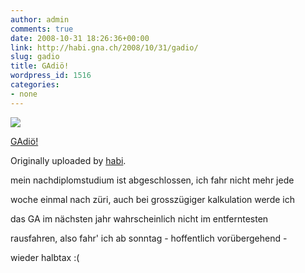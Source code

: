 ```yaml
---
author: admin
comments: true
date: 2008-10-31 18:26:36+00:00
link: http://habi.gna.ch/2008/10/31/gadio/
slug: gadio
title: GAdiö!
wordpress_id: 1516
categories:
- none
---
```



 [![](http://farm4.static.flickr.com/3054/2989896646_37b74abe03_m.jpg)](http://www.flickr.com/photos/habi/2989896646/)
   

 
  [GAdiö!](http://www.flickr.com/photos/habi/2989896646/)
    

  Originally uploaded by [habi](http://www.flickr.com/people/habi/).
 



mein nachdiplomstudium ist abgeschlossen, ich fahr nicht mehr jede  

woche einmal nach züri, auch bei grosszügiger kalkulation werde ich  

das GA im nächsten jahr wahrscheinlich nicht im entferntesten  

rausfahren, also fahr' ich ab sonntag - hoffentlich vorübergehend -  

wieder halbtax :(
  

